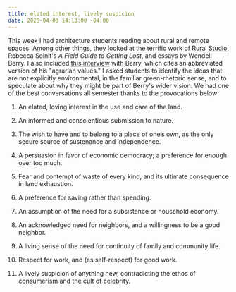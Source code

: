 ```yaml
---
title: elated interest, lively suspicion
date: 2025-04-03 14:13:00 -04:00
---
```


This week I had architecture students reading about rural and remote spaces. Among other things, they looked at the terrific work of [Rural Studio](https://bittersoutherner.com/rural-studio-turns-20), Rebecca Solnit's *A Field Guide to Getting Lost*, and essays by Wendell Berry. I also included [this interview](https://greattransition.org/publication/for-love-of-place) with Berry, which cites an abbreviated version of his "agrarian values." I asked students to identify the ideas that are not explicitly environmental, in the familiar green-rhetoric sense, and to speculate about why they might be part of Berry's wider vision. We had one of the best conversations all semester thanks to the provocations below:

1. An elated, loving interest in the use and care of the land.

2. An informed and conscientious submission to nature.

3. The wish to have and to belong to a place of one’s own, as the only secure source of sustenance and independence.

4. A persuasion in favor of economic democracy; a preference for enough over too much.

5. Fear and contempt of waste of every kind, and its ultimate consequence in land exhaustion.

6. A preference for saving rather than spending.

7. An assumption of the need for a subsistence or household economy.

8. An acknowledged need for neighbors, and a willingness to be a good neighbor.

9. A living sense of the need for continuity of family and community life.

10. Respect for work, and (as self-respect) for good work.

11. A lively suspicion of anything new, contradicting the ethos of consumerism and the cult of celebrity.
